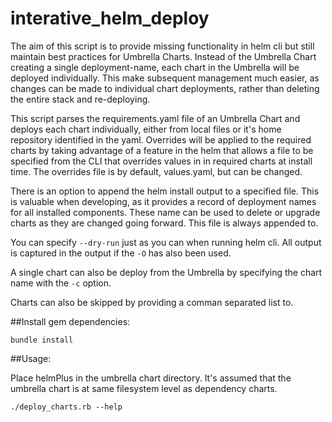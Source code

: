 # interative_helm_deploy
The aim of this script is to provide missing functionality in helm cli but still maintain best practices for Umbrella Charts.
Instead of the Umbrella Chart creating a single deployment-name, each chart in the Umbrella will be deployed individually.  This make subsequent management much easier, as changes can be made to individual chart deployments, rather than deleting the entire stack and re-deploying.

This script parses the requirements.yaml file of an Umbrella Chart and deploys each chart individually, either from local files or it's home repository identified in the yaml. Overrides will be applied to the required charts by taking advantage of a feature in the helm that allows a file to be specified from the CLI that overrides values in in required charts at install time. The overrides file is by default, values.yaml, but can be changed.

There is an option to append the helm install output to a specified file.  This is valuable when developing, as it provides a record of deployment names for all installed components.  These name can be used to delete or upgrade charts as they are changed going forward. This file is always appended to.

You can specify `--dry-run` just as you can when running helm cli. All output is captured in the output if the `-O` has also been used.

A single chart can also be deploy from the Umbrella by specifying the chart name with the `-c` option.

Charts can also be skipped by providing a comman separated list to.

##Install gem dependencies:

   `bundle install`

##Usage:

Place helmPlus in the umbrella chart directory.
It's assumed that the umbrella chart is at same filesystem level as dependency charts.


`./deploy_charts.rb --help`
